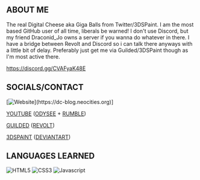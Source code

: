 ## ABOUT ME

The real Digital Cheese aka Giga Balls from Twitter/3DSPaint. I am the most based GitHub user of all time, liberals be warned! I don't use Discord, but my friend Draconid_Jo owns a server if you wanna do whatever in there. I have a bridge between Revolt and Discord so i can talk there anyways with a little bit of delay. Preferably just get me via Guilded/3DSPaint though as I'm most active there.

https://discord.gg/CVAFyaK48E

## SOCIALS/CONTACT

[![Website]([https://github.com/DigitalCheese/DigitalCheese/assets/97138334/4ceeb410-612e-416a-9b67-8716f82f53cf](https://github.com/DigitalCheese/DigitalCheese/assets/97138334/4ceeb410-612e-416a-9b67-8716f82f53cf))](https://dc-blog.neocities.org)]

[YOUTUBE](https://youtube.com/DigitalCheese) ([ODYSEE](https://odysee.com/$/invite/@DigitalCheese:1) + [RUMBLE](https://rumble.com/c/c-2569280))

[GUILDED](https://guilded.gg/TDK) ([REVOLT](https://rvlt.gg/bz7jFJFA))

[3DSPAINT](https://3dspaint.com/member?id=150961) ([DEVIANTART](https://deviantart.com/DigitalCheeseYT))

## LANGUAGES LEARNED

![HTML5](https://user-images.githubusercontent.com/97138334/208735972-e58c2d7a-942f-4eac-aa53-66d248789c5f.png)
![CSS3](https://user-images.githubusercontent.com/97138334/208736007-c0e7d82b-d6ed-4094-beb4-5d351af0a346.png)
![Javascript](https://github.com/DigitalCheese/DigitalCheese/assets/97138334/9c9cda02-c736-4a85-819b-a1df6b56463e)
